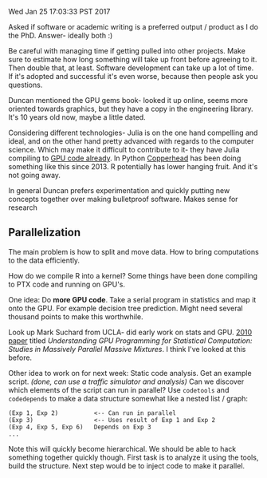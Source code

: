 Wed Jan 25 17:03:33 PST 2017

Asked if software or academic writing is a preferred output / product as I
do the PhD. Answer- ideally both :)

Be careful with managing time if getting pulled into other projects.  Make
sure to estimate how long something will take up front before agreeing to
it. Then double that, at least.  Software development can take up a lot of
time. If it's adopted and successful it's even worse, because then people
ask you questions.

Duncan mentioned the GPU gems book- looked it up online, seems more
oriented towards graphics, but they have a copy in the engineering library.
It's 10 years old now, maybe a little dated.

Considering different technologies- Julia is on the one hand 
compelling and ideal, and on the other hand pretty advanced with regards to
the computer science. Which may make it difficult to contribute to it- they
have Julia compiling to [GPU code
already](https://arxiv.org/pdf/1604.03410.pdf). In Python
[Copperhead](https://devblogs.nvidia.com/parallelforall/copperhead-data-parallel-python/)
has been doing something like this since 2013. R potentially has lower
hanging fruit. And it's not going away.

In general Duncan prefers experimentation and quickly putting new concepts
together over making bulletproof software. Makes sense for research

## Parallelization

The main problem is how to split and move data. How to bring computations
to the data efficiently.

How do we compile R into a kernel? Some things have been done compiling to
PTX code and running on GPU's.

One idea: Do __more GPU code__. Take a serial program in statistics and map it
onto the GPU. For example decision tree prediction. Might need several
thousand points to make this worthwhile.

Look up Mark Suchard from UCLA- did early work on stats and GPU. [2010
paper](http://www.tandfonline.com/doi/pdf/10.1198/jcgs.2010.10016) titled
_Understanding GPU Programming for Statistical
Computation: Studies in Massively Parallel
Massive Mixtures_. I think I've looked at this before.

Other idea to work on for next week: Static code analysis. Get an example
script. _(done, can use a traffic simulator and analysis)_ Can we discover
which elements of the script can run in parallel? Use `codetools` and
`codedepends` to make a data structure somewhat like a nested list / graph:
```
(Exp 1, Exp 2)          <-- Can run in parallel
(Exp 3)                 <-- Uses result of Exp 1 and Exp 2
(Exp 4, Exp 5, Exp 6)   Depends on Exp 3
...

```

Note this will quickly become hierarchical. We should be able to hack
something together quickly though. First task is to analyze it using the
tools, build the structure. Next step would be to inject code to make
it parallel.
